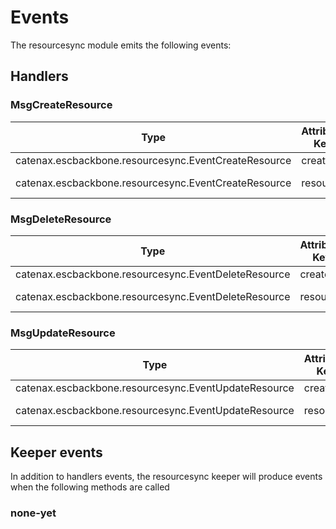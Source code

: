 <!--
order: 4
-->

# Events

The resourcesync module emits the following events:

## Handlers

### MsgCreateResource

| Type                                                 | Attribute Key | Attribute Value          |
|------------------------------------------------------|---------------|--------------------------|
| catenax.escbackbone.resourcesync.EventCreateResource | creator       | {senderAddress}          |
| catenax.escbackbone.resourcesync.EventCreateResource | resource      | {created types.Resource} |

### MsgDeleteResource

| Type                                                 | Attribute Key | Attribute Value          |
|------------------------------------------------------|---------------|--------------------------|
| catenax.escbackbone.resourcesync.EventDeleteResource | creator       | {senderAddress}          |
| catenax.escbackbone.resourcesync.EventDeleteResource | resource      | {deleted types.Resource} |

### MsgUpdateResource

| Type                                                 | Attribute Key | Attribute Value          |
|------------------------------------------------------|---------------|--------------------------|
| catenax.escbackbone.resourcesync.EventUpdateResource | creator       | {senderAddress}          |
| catenax.escbackbone.resourcesync.EventUpdateResource | resource      | {updated types.Resource} |

## Keeper events

In addition to handlers events, the resourcesync keeper will produce events when the following methods are called

### none-yet